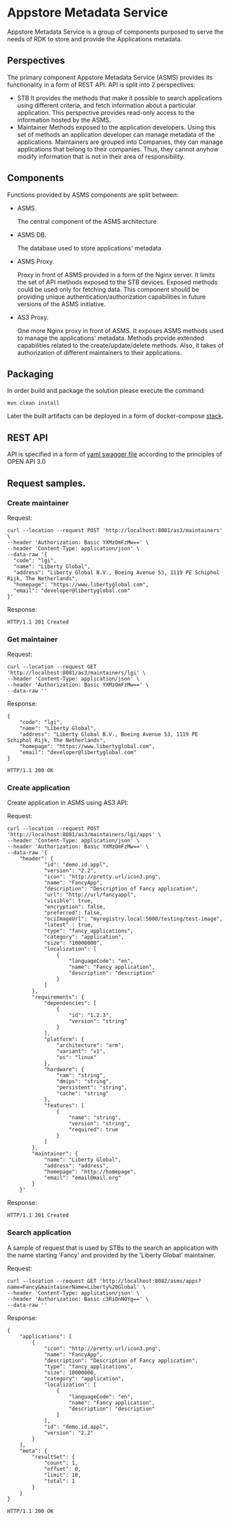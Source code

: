 # Appstore Metadata Service

Appstore Metadata Service is a group of components purposed to serve the needs of RDK to store and provide the Applications metadata.


## Perspectives

The primary component Appstore Metadata Service (ASMS) provides its functionality in a form of REST API.
API is split into 2 perspectives:
* STB
    It provides the methods that make it possible to search applications using different criteria, and fetch information about a particular application.
    This perspective provides read-only access to the information hosted by the ASMS.
* Maintainer
    Methods exposed to the application developers. Using this set of methods an application developer can manage metadata of the applications. Maintainers are grouped into Companies, they can manage applications that belong to their companies. Thus, they cannot anyhow modify information that is not in their area of responsibility.

## Components

Functions provided by ASMS components are split between:
* ASMS.

    The central component of the ASMS architecture
* ASMS DB.

    The database used to store applications' metadata
* ASMS Proxy.

    Proxy in front of ASMS provided in a form of the Nginx server. It limits the set of API methods exposed to the STB devices. Exposed methods could be used only for fetching data. This component should be providing unique authentication/authorization capabilities in future versions of the ASMS initiative.
* AS3 Proxy.

    One more Nginx proxy in front of ASMS. It exposes ASMS methods used to manage the applications' metadata. Methods provide extended capabilities related to the create/update/delete methods. Also, it takes of authorization of different maintainers to their applications.

## Packaging

In order build and package the solution please execute the command:
```
mvn clean install
```
Later the built artifacts can be deployed in a form of docker-compose [stack](./appstore-metadata-service/docker-compose).

## REST API

API is specified in a form of [yaml swagger file](./appstore-metadata-service/src/main/resources/static/appstore-metadata-service.yaml) according to the principles of OPEN API 3.0

## Request samples.

### Create maintainer

Request:
```http
curl --location --request POST 'http://localhost:8081/as3/maintainers' \
--header 'Authorization: Basic YXMzOmFzMw==' \
--header 'Content-Type: application/json' \
--data-raw '{
  "code": "lgi",
  "name": "Liberty Global",
  "address": "Liberty Global B.V., Boeing Avenue 53, 1119 PE Schiphol Rijk, The Netherlands",
  "homepage": "https://www.libertyglobal.com",
  "email": "developer@libertyglobal.com"
}'
```
Response:
```http
HTTP/1.1 201 Created
```
### Get maintainer
Request:
```
curl --location --request GET 'http://localhost:8081/as3/maintainers/lgi' \
--header 'Content-Type: application/json' \
--header 'Authorization: Basic YXMzOmFzMw==' \
--data-raw ''
```
Response:
```http
{
    "code": "lgi",
    "name": "Liberty Global",
    "address": "Liberty Global B.V., Boeing Avenue 53, 1119 PE Schiphol Rijk, The Netherlands",
    "homepage": "https://www.libertyglobal.com",
    "email": "developer@libertyglobal.com"
}

HTTP/1.1 200 OK
```

### Create application

Create application in ASMS using AS3 API:

Request:
```http
curl --location --request POST 'http://localhost:8081/as3/maintainers/lgi/apps' \
--header 'Content-Type: application/json' \
--header 'Authorization: Basic YXMzOmFzMw==' \
--data-raw '{
    "header": {
            "id": "demo.id.appl",
            "version": "2.2",
            "icon": "http://pretty.url/icon3.png",
            "name": "FancyApp",
            "description": "Description of Fancy application",
            "url": "http://url/fancyappl",
            "visible": true,
            "encryption": false,
            "preferred": false,
            "ociImageUrl": "myregistry.local:5000/testing/test-image",
            "latest" : true,
            "type": "fancy_applications",
            "category": "application",
            "size": "10000000",
            "localization": [
                {
                    "languageCode": "en",
                    "name": "Fancy application",
                    "description": "description"
                }
            ]
        },
        "requirements": {
            "dependencies": [
                {
                    "id": "1.2.3",
                    "version": "string"
                }
            ],
            "platform": {
                "architecture": "arm",
                "variant": "v1",
                "os": "linux"
            },
            "hardware": {
                "ram": "string",
                "dmips": "string",
                "persistent": "string",
                "cache": "string"
            },
            "features": [
                {
                    "name": "string",
                    "version": "string",
                    "required": true
                }
            ]
        },
        "maintainer": {
            "name": "Liberty Global",
            "address": "address",
            "homepage": "http://homepage",
            "email": "email@mail.org"
        }
    }'
```
Response:
```http
HTTP/1.1 201 Created
```

### Search application

A sample of request that is used by STBs to the search an application with the name starting 'Fancy' and provided by the 'Liberty Global' maintainer.

Request:
```http
curl --location --request GET 'http://localhost:8082/asms/apps?name=Fancy&maintainerName=Liberty%20Global' \
--header 'Content-Type: application/json' \
--header 'Authorization: Basic c3RiOnN0Yg==' \
--data-raw ''
```
Response:
```http
{
    "applications": [
        {
            "icon": "http://pretty.url/icon3.png",
            "name": "FancyApp",
            "description": "Description of Fancy application",
            "type": "fancy_applications",
            "size": 10000000,
            "category": "application",
            "localization": [
                {
                    "languageCode": "en",
                    "name": "Fancy application",
                    "description": "description"
                }
            ],
            "id": "demo.id.appl",
            "version": "2.2"
        }
    ],
    "meta": {
        "resultSet": {
            "count": 1,
            "offset": 0,
            "limit": 10,
            "total": 1
        }
    }
}

HTTP/1.1 200 OK
```
